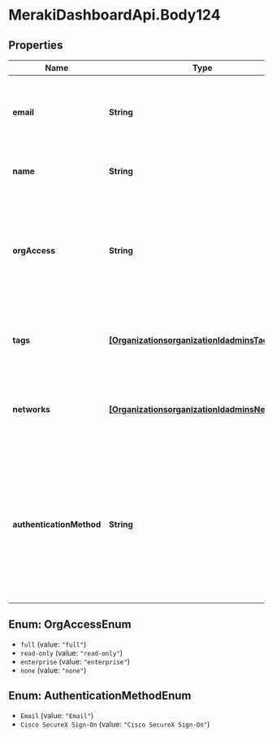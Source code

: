 # MerakiDashboardApi.Body124

## Properties
Name | Type | Description | Notes
------------ | ------------- | ------------- | -------------
**email** | **String** | The email of the dashboard administrator. This attribute can not be updated. | 
**name** | **String** | The name of the dashboard administrator | 
**orgAccess** | **String** | The privilege of the dashboard administrator on the organization. Can be one of &#x27;full&#x27;, &#x27;read-only&#x27;, &#x27;enterprise&#x27; or &#x27;none&#x27; | 
**tags** | [**[OrganizationsorganizationIdadminsTags]**](OrganizationsorganizationIdadminsTags.md) | The list of tags that the dashboard administrator has privileges on | [optional] 
**networks** | [**[OrganizationsorganizationIdadminsNetworks]**](OrganizationsorganizationIdadminsNetworks.md) | The list of networks that the dashboard administrator has privileges on | [optional] 
**authenticationMethod** | **String** | The method of authentication the user will use to sign in to the Meraki dashboard. Can be one of &#x27;Email&#x27; or &#x27;Cisco SecureX Sign-On&#x27;. The default is Email authentication | [optional] 

<a name="OrgAccessEnum"></a>
## Enum: OrgAccessEnum

* `full` (value: `"full"`)
* `read-only` (value: `"read-only"`)
* `enterprise` (value: `"enterprise"`)
* `none` (value: `"none"`)


<a name="AuthenticationMethodEnum"></a>
## Enum: AuthenticationMethodEnum

* `Email` (value: `"Email"`)
* `Cisco SecureX Sign-On` (value: `"Cisco SecureX Sign-On"`)

